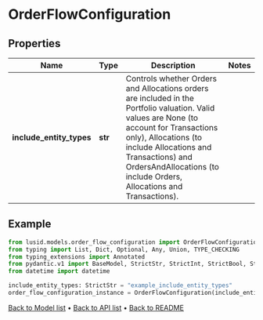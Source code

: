 # OrderFlowConfiguration

## Properties
Name | Type | Description | Notes
------------ | ------------- | ------------- | -------------
**include_entity_types** | **str** | Controls whether Orders and Allocations orders are included in the Portfolio valuation.  Valid values are  None (to account for Transactions only), Allocations (to include Allocations and Transactions) and  OrdersAndAllocations (to include Orders, Allocations and Transactions). | 
## Example

```python
from lusid.models.order_flow_configuration import OrderFlowConfiguration
from typing import List, Dict, Optional, Any, Union, TYPE_CHECKING
from typing_extensions import Annotated
from pydantic.v1 import BaseModel, StrictStr, StrictInt, StrictBool, StrictFloat, StrictBytes, Field, validator, ValidationError, conlist, constr
from datetime import datetime

include_entity_types: StrictStr = "example_include_entity_types"
order_flow_configuration_instance = OrderFlowConfiguration(include_entity_types=include_entity_types)

```

[Back to Model list](../README.md#documentation-for-models) &#8226; [Back to API list](../README.md#documentation-for-api-endpoints) &#8226; [Back to README](../README.md)

